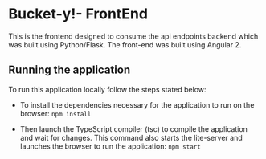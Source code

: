 # Bucket-y!- FrontEnd
This is the frontend designed to consume the api endpoints backend which was built using Python/Flask.
The front-end was built using Angular 2.


## Running the application
To run this application locally follow the steps stated below:

- To install the dependencies necessary for the application to run on the browser:
`npm install`

- Then launch the TypeScript compiler (tsc) to compile the application and wait for changes.
    This command also starts the lite-server and launches the browser to run the application:
`npm start`
